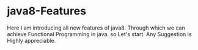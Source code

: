 # java8-Features
Here I am introducing all new features of java8.
Through which we can achieve Functional Programming in java.
so Let's start.
Any Suggestion is Highly appreciable.
